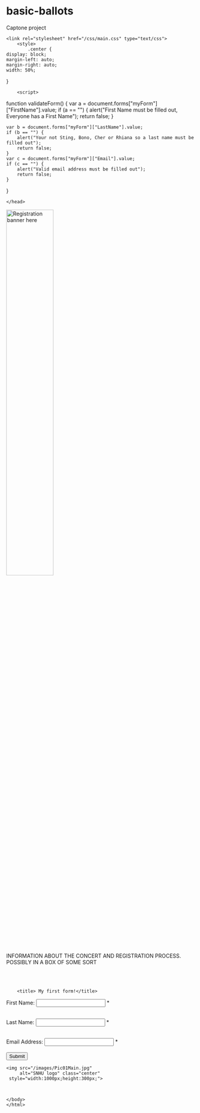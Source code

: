 # basic-ballots
Captone project
<!DOCTYPE HTML>
<html>
<body>
    <head>
        <title> SNHU-A-Palooza: the Concert, Registration page</title>
    
    <link rel="stylesheet" href="/css/main.css" type="text/css">
        <style>
            .center {
    display: block;
    margin-left: auto;
    margin-right: auto;
    width: 50%;
}
        </style>
        
        <script>
function validateForm() {
    var a = document.forms["myForm"]["FirstName"].value;
    if (a == "") {
        alert("First Name must be filled out, Everyone has a First Name");
        return false;
    }
    
    var b = document.forms["myForm"]["LastName"].value;
    if (b == "") {
        alert("Your not Sting, Bono, Cher or Rhiana so a last name must be filled out");
        return false;
    }
    var c = document.forms["myForm"]["Email"].value;
    if (c == "") {
        alert("Valid email address must be filled out");
        return false;
    }
}
</script>

    </head>
    

   <img src="/images/Pic05Mid.jpg" 
     alt="Registration banner here" class="center" 
     style="width:50%"> 
    <br>    
    <p>INFORMATION ABOUT THE CONCERT AND REGISTRATION PROCESS.
     POSSIBLY IN A BOX OF SOME SORT</p>  
    <br>
    
        <title> My first form!</title>
    
<form name="myForm" action="registration.php" onsubmit="return validateForm()" method="post">

 First Name: <input type="text" name="FirstName">
<span class="error">* <?php echo $fnameErr;?></span>
<br><br>

Last Name: <input type="text" name="LastName">
<span class="error">* <?php echo $lnameErr;?></span>
<br><br>

Email Address: <input type="text" name="Email">
<span class="error">* <?php echo $emailErr;?></span>
<br><br>
    <input type="submit" value="Submit">
</form>

	
    
    
    
    
    
    
    
    <img src="/images/Pic01Main.jpg" 
         alt="SNHU logo" class="center" 
     style="width:1000px;height:300px;">
    
    
    
    </body>
    </html>
